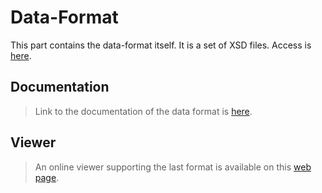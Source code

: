 # Data-Format

This part contains the data-format itself.
It is a set of XSD files. Access is [here][xsdFiles].

## Documentation

> Link to the documentation of the data format is [here][dataformat].

## Viewer

> An online viewer supporting the last format is available on this [web page][viewer].

[dataformat]: <https://openhcmstandard.github.io/Data-Format/>
[viewer]: <https://openhcmstandard.github.io/OpenHCMViewer/>
[xsdFiles]: <https://github.com/OpenHCMStandard/Data-Format/blob/master/OpenHCM-Files>
